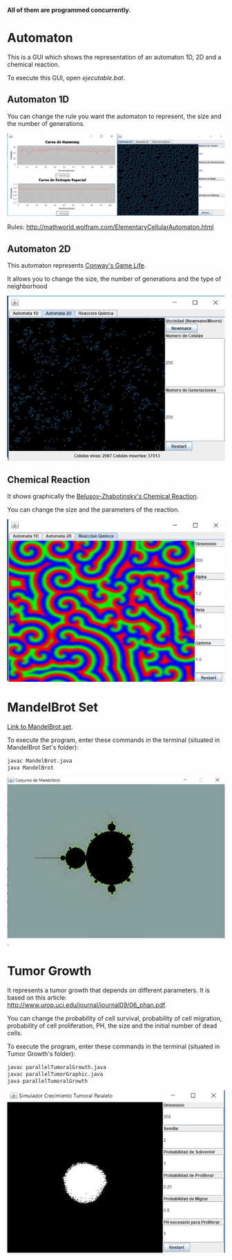 **All of them are programmed concurrently.**

# Automaton
This is a GUI which shows the representation of an automaton 1D, 2D and a chemical reaction.

To execute this GUI, open *ejecutable.bat*.

## Automaton 1D
You can change the rule you want the automaton to represent, the size and the number of generations.

![alt text](Documents_Readme/1D.png "Screenshot of the Automaton 1D.")

Rules: http://mathworld.wolfram.com/ElementaryCellularAutomaton.html

## Automaton 2D
This automaton represents [Conway's Game Life](https://en.wikipedia.org/wiki/Conway%27s_Game_of_Life).

It allows you to change the size, the number of generations and the type of neighborhood

![alt text](Documents_Readme/2D.png "Screenshot of the Automaton 2D.")

## Chemical Reaction
It shows graphically the [Belusov-Zhabotinsky's Chemical Reaction](https://en.wikipedia.org/wiki/Belousov%E2%80%93Zhabotinsky_reaction).

You can change the size and the parameters of the reaction.

![alt text](Documents_Readme/Reaccion.png "Screenshot of the Reaction")

# MandelBrot Set
[Link to MandelBrot set](https://en.wikipedia.org/wiki/Mandelbrot_set).

To execute the program, enter these commands in the terminal (situated in MandelBrot Set's folder):

```
javac MandelBrot.java
java MandelBrot
```

![alt text](Documents_Readme/madelbrot.png "Screenshot of the MandelBrot Set").

# Tumor Growth
It represents a tumor growth that depends on different parameters. It is based on this article: http://www.urop.uci.edu/journal/journal09/06_phan.pdf.

You can change the probability of cell survival, probability of cell migration, probability of cell proliferation, PH, the size and the initial number of dead cells.

To execute the program, enter these commands in the terminal (situated in Tumor Growth's folder):

```
javac parallelTumoralGrowth.java
javac parallelTumorGraphic.java
java parallelTumoralGrowth
```

![alt text](Documents_Readme/Crecimiento_Tumor.png "Screenshot of the Tumor Growth")
